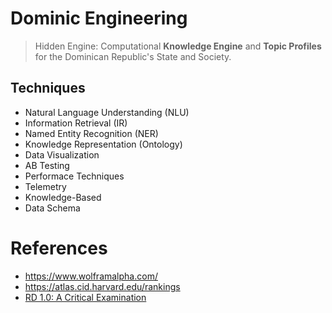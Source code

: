 # Dominic Engineering

> Hidden Engine: Computational **Knowledge Engine** and **Topic Profiles** for the Dominican Republic's State and Society.

## Techniques

- Natural Language Understanding (NLU)
- Information Retrieval (IR)
- Named Entity Recognition (NER)
- Knowledge Representation (Ontology)
- Data Visualization
- AB Testing
- Performace Techniques
- Telemetry
- Knowledge-Based
- Data Schema

# References

- https://www.wolframalpha.com/
- https://atlas.cid.harvard.edu/rankings
- [RD 1.0: A Critical Examination](https://fantastic-earl-35c.notion.site/RD-1-0-A-Critical-Examination-e15114746a8f44cda60f2e3402cc14d8?pvs=4)
